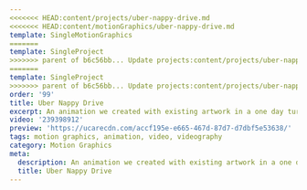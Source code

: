 ```yaml
---
<<<<<<< HEAD:content/projects/uber-nappy-drive.md
<<<<<<< HEAD:content/motionGraphics/uber-nappy-drive.md
template: SingleMotionGraphics
=======
template: SingleProject
>>>>>>> parent of b6c56bb... Update projects:content/projects/uber-nappy-drive.md
=======
template: SingleProject
>>>>>>> parent of b6c56bb... Update projects:content/projects/uber-nappy-drive.md
order: '99'
title: Uber Nappy Drive
excerpt: An animation we created with existing artwork in a one day turn around for a last minute project for Uber NZ.
video: '239398912'
preview: 'https://ucarecdn.com/accf195e-e665-467d-87d7-d7dbf5e53638/'
tags: motion graphics, animation, video, videography
category: Motion Graphics
meta:
  description: An animation we created with existing artwork in a one day turn around for a last minute project for Uber NZ.
  title: Uber Nappy Drive
---
```

